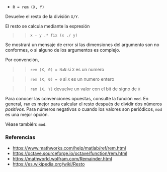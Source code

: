 - `R = rem (X, Y)`

Devuelve el resto de la división `X/Y`.

El resto se calcula mediante la expresión

> > `x - y .* fix (x ./ y)`

Se mostrará un mensaje de error si las dimensiones del argumento son no
conformes, o si alguno de los argumentos es complejo.

Por convención,

> > `rem (X, 0) = NaN` si `X` es un numero

> > `rem (X, 0) = 0` si `X` es un numero entero

> > `rem (X, Y)` devuelve un valor con el bit de signo de `X`

Para conocer las convenciones opuestas, consulte la función `mod`. En general,
`rem` es mejor para calcular el resto después de dividir dos números
_positivos_. Para números negativos o cuando los valores son periódicos, `mod`
es una mejor opción.

Véase también: `mod`.

### Referencias

- https://www.mathworks.com/help/matlab/ref/rem.html
- https://octave.sourceforge.io/octave/function/rem.html
- https://mathworld.wolfram.com/Remainder.html
- https://es.wikipedia.org/wiki/Resto
